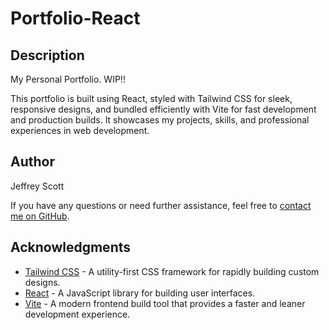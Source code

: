 # Portfolio-React

## Description

My Personal Portfolio. WIP!!

This portfolio is built using React, styled with Tailwind CSS for sleek, responsive designs, and bundled efficiently with Vite for fast development and production builds. It showcases my projects, skills, and professional experiences in web development.


## Author

Jeffrey Scott

If you have any questions or need further assistance, feel free to [contact me on GitHub](https://github.com/vader9911).

## Acknowledgments

- [Tailwind CSS](https://tailwindcss.com/) - A utility-first CSS framework for rapidly building custom designs.
- [React](https://reactjs.org/) - A JavaScript library for building user interfaces.
- [Vite](https://vitejs.dev/) - A modern frontend build tool that provides a faster and leaner development experience.
